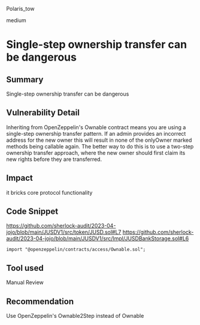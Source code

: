 Polaris_tow

medium

# Single-step ownership transfer can be dangerous

## Summary
Single-step ownership transfer can be dangerous
## Vulnerability Detail
Inheriting from OpenZeppelin's Ownable contract means you are using a single-step ownership transfer pattern. If an admin provides an incorrect address for the new owner this will result in none of the onlyOwner marked methods being callable again. The better way to do this is to use a two-step ownership transfer approach, where the new owner should first claim its new rights before they are transferred.
## Impact
it bricks core protocol functionality
## Code Snippet
https://github.com/sherlock-audit/2023-04-jojo/blob/main/JUSDV1/src/token/JUSD.sol#L7
https://github.com/sherlock-audit/2023-04-jojo/blob/main/JUSDV1/src/Impl/JUSDBankStorage.sol#L6
```solidity
import "@openzeppelin/contracts/access/Ownable.sol";
```
## Tool used

Manual Review

## Recommendation
Use OpenZeppelin's Ownable2Step instead of Ownable